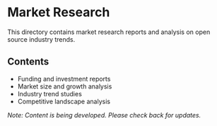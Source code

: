 # Market Research

This directory contains market research reports and analysis on open source industry trends.

## Contents

- Funding and investment reports
- Market size and growth analysis
- Industry trend studies
- Competitive landscape analysis

*Note: Content is being developed. Please check back for updates.*
